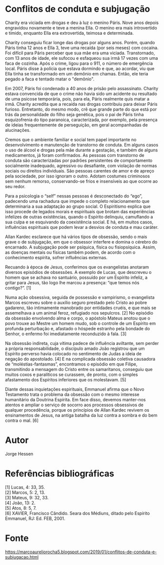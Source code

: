 # Conflitos de conduta e subjugação

Charity era viciada em drogas e deu à luz o menino Páris. Nove anos depois engravidou novamente e teve a menina Ella. O menino era mais introvertido e tímido, enquanto Ella era extrovertida, teimosa e determinada.

Charity conseguiu ficar longe das drogas por alguns anos. Porém, quando Páris tinha 12 anos e Ella 3, teve uma recaída (por seis meses) com cocaína. Foi difícil para Páris perceber que sua mãe era uma viciada. Transtornado, com 13 anos de idade, ele sufocou e esfaqueou sua irmã 17 vezes com uma faca de cozinha. Após o crime, ligou para o 911, o número de emergência local. Páris disse à polícia que estava dormindo e que, ao acordar, viu que Ella tinha se transformado em um demônio em chamas. Então, ele teria pegado a faca e tentado matar o "demônio".

Em 2007, Páris foi condenado a 40 anos de prisão pelo assassinato. Charity estava convencida de que o crime não havia sido um acidente ou resultado de uma psicose temporária, pois, para ela, Páris realmente quis matar a irmã. Charity acredita que a recaída nas drogas contribuiu para deixar Páris furioso. Entretanto, do mesmo modo, crê que grande parte do que está por trás da personalidade do filho seja genética, pois o pai de Páris tinha esquizofrenia do tipo paranoica, caracterizada, por exemplo, pela presença de ideias frequentemente de perseguição, em geral acompanhadas de alucinações.

Cremos que o ambiente familiar e social tem papel importante no desenvolvimento e manutenção de transtorno de conduta. Em alguns casos o uso de álcool e drogas pela mãe durante a gestação, e também de alguns medicamentos, já foram confirmados. As pessoas com transtorno de conduta são caracterizadas por padrões persistentes de comportamento socialmente inadequado, agressivo ou desafiante, com violação de normas sociais ou direitos individuais. São pessoas carentes de amor e de apreço pela sociedade, por isso ignoram o outro. Adotam costumes criminosos sem nenhum remorso, conservando-se frios e insensíveis ao que ocorre ao seu redor.

Para a psicologia o “self” nessas pessoas é desconectado do “ego”, padecendo uma rachadura que impede o completo relacionamento que determinaria a sua adaptação ao grupo social. O Espiritismo explica que isso procede de legados morais e espirituais que brotam das experiências infelizes de outras existências, quando o Espírito delinquiu, camuflando a sua culpa e se esquivando da coexistência social. E há, em muitos casos, influências espirituais que podem levar a desvios de conduta e mau caráter.

Allan Kardec esclarece que há vários tipos de obsessão, sendo o mais grave o de subjugação, em que o obsessor interfere e domina o cérebro do encarnado. A subjugação pode ser psíquica, física ou fisiopsíquica. Assim, as doenças mentais ou físicas também podem, de acordo com o conhecimento espírita, sofrer influências externas.

Recuando à época de Jesus, conferimos que os evangelistas anotaram diversos episódios de obsessões. A exemplo de Lucas, que descreveu o homem que se achava no santuário, possuído por um Espírito infeliz, a gritar para Jesus, tão logo lhe marcou a presença: “que temos nós contigo?”. [1]

Numa ação obsessiva, seguida de possessão e vampirismo, o evangelista Marcos escreveu sobre o auxílio seguro prestado pelo Cristo ao pobre gadareno, tão intimamente manobrado por entidades cruéis, e que mais se assemelhava a um animal feroz, refugiado nos sepulcros. [2] No episódio da obsessão envolvendo alma e corpo, o apóstolo Mateus anotou que o povo trouxe ao Mestre um homem mudo, sob o controle de um Espírito em profunda perturbação e, afastado o hóspede estranho pela bondade do Senhor, o enfermo foi imediatamente reconduzido à fala. [3]

Na obsessão indireta, cuja vítima padece de influência aviltante, sem perder a própria responsabilidade, o discípulo amado João registrou que um Espírito perverso havia colocado no sentimento de Judas a ideia de negação do apostolado. [4] E na complicada obsessão coletiva causadora de “moléstias-fantasmas”, encontramos o episódio em que Filipe, transmitindo a mensagem do Cristo entre os samaritanos, conseguiu que muitos coxos e paralíticos se curassem, de pronto, com o simples afastamento dos Espíritos inferiores que os molestavam. [5]

Diante dessas inquietações espirituais, Emmanuel afirma que o Novo Testamento trata o problema da obsessão com o mesmo interesse humanitário da Doutrina Espírita. Em face disso, devemos manter-nos atentos e ampliar o serviço de socorro aos processos obsessivos de qualquer procedência, porque os princípios de Allan Kardec revivem os ensinamentos de Jesus, na antiga batalha da luz contra a sombra e do bem contra o mal. [6]

# Autor
Jorge Hessen

# Referências bibliográficas
[1] Lucas, 4: 33, 35.  
[2] Marcos, 5: 2, 13.  
[3] Mateus, 9: 32, 33.  
[4] João, 13: 2.  
[5] Atos, 8: 5, 7.  
[6] XAVIER, Francisco Cândido. Seara dos Médiuns, ditado pelo Espírito Emmanuel, RJ: Ed. FEB, 2001.  

# Fonte
https://marcoaureliorocha5.blogspot.com/2019/01/conflitos-de-conduta-e-subjugacao.html
